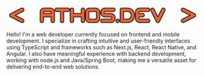 <p align="center">
 <img src="https://raw.githubusercontent.com/athosfranco/athosfranco/main/namedev.png" align="center" alt="Athos Dev" />

Hello! I'm a web developer currently focused on frontend and mobile development. I specialize in crafting intuitive and user-friendly interfaces using TypeScript and frameworks such as Next.js, React, React Native, and Angular. I also have meaningful experience with backend development, working with node.js and Java/Spring Boot, making me a versatile asset for delivering end-to-end web solutions.








